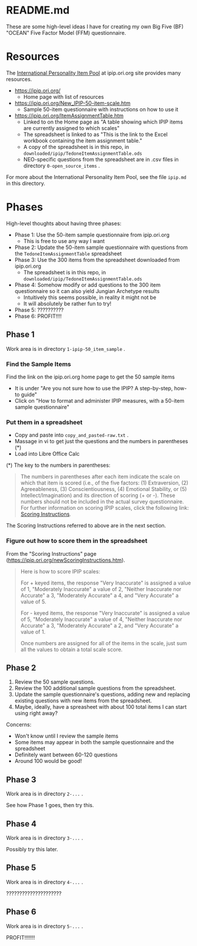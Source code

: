 
# README.md

These are some high-level ideas I have for creating my own Big Five (BF) "OCEAN" Five Factor Model (FFM) questionnaire.

# Resources

The [International Personality Item Pool](https://ipip.ori.org) at ipip.ori.org site provides many resources.

- https://ipip.ori.org/
  - Home page with list of resources
- https://ipip.ori.org/New_IPIP-50-item-scale.htm
  - Sample 50-item questionnaire with instructions on how to use it
- https://ipip.ori.org/ItemAssignmentTable.htm
  - Linked to on the Home page as "A table showing which IPIP items are currently assigned to which scales"
  - The spreadsheet is linked to as "This is the link to the Excel workbook containing the item assignment table."
  - A copy of the spreadsheet is in this repo, in `downloaded/ipip/TedoneItemAssignmentTable.ods`
  - NEO-specific questions from the spreadsheet are in .csv files in directory `0-open_source_items` .

For more about the International Personality Item Pool, see the file `ipip.md` in this directory.

# Phases

High-level thoughts about having three phases:

- Phase 1: Use the 50-item sample questionnaire from ipip.ori.org
  - This is free to use any way I want
- Phase 2: Update the 50-item sample questionnaire with questions from the `TedoneItemAssignmentTable` spreadsheet
- Phase 3: Use the 300 items from the spreadsheet downloaded from ipip.ori.org
  - The spreadsheet is in this repo, in `downloaded/ipip/TedoneItemAssignmentTable.ods`
- Phase 4: Somehow modify or add questions to the 300 item questionnaire so it can also yield Jungian Archetype results
  - Intuitively this seems possible, in reality it might not be
  - It will absolutely be rather fun to try!
- Phase 5: ??????????
- Phase 6: PROFIT!!!!

## Phase 1

Work area is in directory `1-ipip-50_item_sample` .

### Find the Sample Items

Find the link on the ipip.ori.org home page to get the 50 sample items

- It is under "Are you not sure how to use the IPIP? A step-by-step, how-to guide"
- Click on "How to format and administer IPIP measures, with a 50-item sample questionnaire"

### Put them in a spreadsheet

- Copy and paste into `copy_and_pasted-raw.txt` .
- Massage in vi to get just the questions and the numbers in parentheses (*)
- Load into Libre Office Calc

(*) The key to the numbers in parentheses:

> The numbers in parentheses after each item indicate the scale on which that item is scored (i.e., of the five factors: (1) Extraversion, (2) Agreeableness, (3) Conscientiousness, (4) Emotional Stability, or (5) Intellect/Imagination) and its direction of scoring (+ or -). These numbers should not be included in the actual survey questionnaire. For further information on scoring IPIP scales, click the following link: [Scoring Instructions](https://ipip.ori.org/newScoringInstructions.htm).

The Scoring Instructions referred to above are in the next section.

### Figure out how to score them in the spreadsheet

From the "Scoring Instructions" page (https://ipip.ori.org/newScoringInstructions.htm).

> Here is how to score IPIP scales:
>
> For + keyed items, the response "Very Inaccurate" is assigned a value of 1, "Moderately Inaccurate" a value of 2, "Neither Inaccurate nor Accurate" a 3, "Moderately Accurate" a 4, and "Very Accurate" a value of 5.
>
> For - keyed items, the response "Very Inaccurate" is assigned a value of 5, "Moderately Inaccurate" a value of 4, "Neither Inaccurate nor Accurate" a 3, "Moderately Accurate" a 2, and "Very Accurate" a value of 1.
>
> Once numbers are assigned for all of the items in the scale, just sum all the values to obtain a total scale score.

## Phase 2

1. Review the 50 sample questions.
2. Review the 100 additional sample questions from the spreadsheet.
3. Update the sample questionnaire's questions, adding new and replacing existing questions with new items from the spreadsheet.
4. Maybe, ideally, have a spreasheet with about 100 total items I can start using right away?

Concerns:

- Won't know until I review the sample items
- Some items may appear in both the sample questionnaire and the spreadsheet
- Definitely want between 60-120 questions
- Around 100 would be good!

## Phase 3

Work area is in directory `2-...` .

See how Phase 1 goes, then try this.

## Phase 4

Work area is in directory `3-...` .

Possibly try this later.

## Phase 5

Work area is in directory `4-...` .

?????????????????????

## Phase 6

Work area is in directory `5-...` .

PROFIT!!!!!!!

